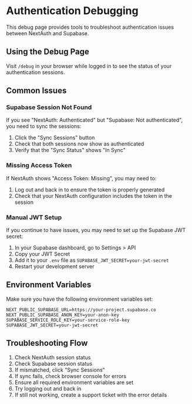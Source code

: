 # Authentication Debugging

This debug page provides tools to troubleshoot authentication issues between NextAuth and Supabase.

## Using the Debug Page

Visit `/debug` in your browser while logged in to see the status of your authentication sessions.

## Common Issues

### Supabase Session Not Found

If you see "NextAuth: Authenticated" but "Supabase: Not authenticated", you need to sync the sessions:

1. Click the "Sync Sessions" button
2. Check that both sessions now show as authenticated
3. Verify that the "Sync Status" shows "In Sync"

### Missing Access Token

If NextAuth shows "Access Token: Missing", you may need to:

1. Log out and back in to ensure the token is properly generated
2. Check that your NextAuth configuration includes the token in the session

### Manual JWT Setup

If you continue to have issues, you may need to set up the Supabase JWT secret:

1. In your Supabase dashboard, go to Settings > API
2. Copy your JWT Secret
3. Add it to your `.env` file as `SUPABASE_JWT_SECRET=your-jwt-secret`
4. Restart your development server

## Environment Variables

Make sure you have the following environment variables set:

```
NEXT_PUBLIC_SUPABASE_URL=https://your-project.supabase.co
NEXT_PUBLIC_SUPABASE_ANON_KEY=your-anon-key
SUPABASE_SERVICE_ROLE_KEY=your-service-role-key
SUPABASE_JWT_SECRET=your-jwt-secret
```

## Troubleshooting Flow

1. Check NextAuth session status
2. Check Supabase session status
3. If mismatched, click "Sync Sessions"
4. If sync fails, check browser console for errors
5. Ensure all required environment variables are set
6. Try logging out and back in
7. If still not working, create a support ticket with the error details 